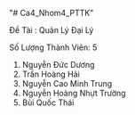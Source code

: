 "# Ca4_Nhom4_PTTK" 

Đề Tài : Quản Lý Đại Lý

Số Lượng Thành Viên: 5
1. Nguyễn Đức Dương
2. Trần Hoàng Hải
3. Nguyễn Cao Minh Trung
4. Nguyễn Hoàng Nhựt Trường
5. Bùi Quốc Thái
